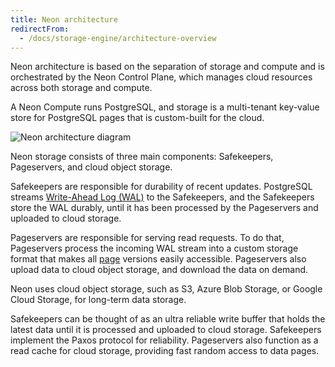```yaml
---
title: Neon architecture
redirectFrom:
  - /docs/storage-engine/architecture-overview
---
```


Neon architecture is based on the separation of storage and compute and is orchestrated by the Neon Control Plane, which manages cloud resources across both storage and compute.

A Neon Compute runs PostgreSQL, and storage is a multi-tenant key-value store for PostgreSQL pages that is custom-built for the cloud.

![Neon architecture diagram](/docs-images/neon_architecture_2.png)

Neon storage consists of three main components: Safekeepers, Pageservers, and cloud object storage.

Safekeepers are responsible for durability of recent updates.
PostgreSQL streams [Write-Ahead Log (WAL)](../glossary#postgres) to the Safekeepers, and the Safekeepers store the WAL durably, until it has been processed by the Pageservers and uploaded to cloud storage.

Pageservers are responsible for serving read requests. To do that, Pageservers process the incoming WAL stream into a custom storage format that makes all [page](../glossary#postgres) versions easily accessible. Pageservers also upload data to cloud object storage, and download the data on demand.

Neon uses cloud object storage, such as S3, Azure Blob Storage, or Google Cloud Storage, for long-term data storage.

Safekeepers can be thought of as an ultra reliable write buffer that holds the latest data until it is processed and uploaded to cloud storage. Safekeepers implement the Paxos protocol for reliability. Pageservers also function as a read cache for cloud storage, providing fast random access to data pages.
